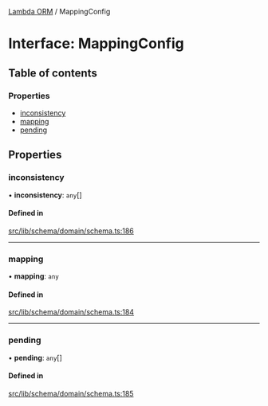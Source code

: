[Lambda ORM](../README.md) / MappingConfig

# Interface: MappingConfig

## Table of contents

### Properties

- [inconsistency](MappingConfig.md#inconsistency)
- [mapping](MappingConfig.md#mapping)
- [pending](MappingConfig.md#pending)

## Properties

### inconsistency

• **inconsistency**: `any`[]

#### Defined in

[src/lib/schema/domain/schema.ts:186](https://github.com/FlavioLionelRita/lambdaorm-base/blob/418b603/src/lib/schema/domain/schema.ts#L186)

___

### mapping

• **mapping**: `any`

#### Defined in

[src/lib/schema/domain/schema.ts:184](https://github.com/FlavioLionelRita/lambdaorm-base/blob/418b603/src/lib/schema/domain/schema.ts#L184)

___

### pending

• **pending**: `any`[]

#### Defined in

[src/lib/schema/domain/schema.ts:185](https://github.com/FlavioLionelRita/lambdaorm-base/blob/418b603/src/lib/schema/domain/schema.ts#L185)
